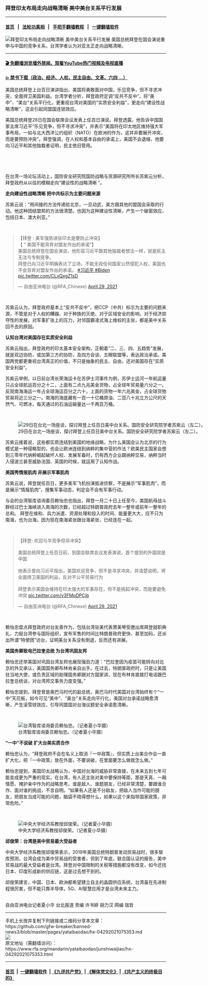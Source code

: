 ### 拜登印太布局走向战略清晰 美中美台关系平行发展
------------------------

#### [首页](https://github.com/gfw-breaker/banned-news3/blob/master/README.md) &nbsp;&nbsp;|&nbsp;&nbsp; [法轮功真相](https://github.com/begood0513/basic/blob/master/README.md)  &nbsp;&nbsp;|&nbsp;&nbsp; [手把手翻墙教程](https://github.com/gfw-breaker/guides/wiki)  &nbsp;&nbsp;|&nbsp;&nbsp; [一键翻墙软件](https://github.com/gfw-breaker/nogfw/blob/master/README.md)  



<div id="headerimg">
 <img alt="拜登印太布局走向战略清晰 美中美台关系平行发展" src="https://www.rfa.org/mandarin/yataibaodao/junshiwaijiao/hx-04292021075353.html/@@images/5d6550f1-d38f-467d-a315-3a9202ad824d.jpeg" title="拜登印太布局走向战略清晰 美中美台关系平行发展"/>
 <span class="lead_image_caption">
  美国总统拜登在国会演说重申与中国的竞争关系，台湾学者认为对亚太正走向战略清晰。
 </span>
 <!-- zoomattribute -->
</div>

<hr/>


#### [ 🎬  免翻墙浏览墙外禁闻、观看YouTube热门视频及电视直播](https://github.com/gfw-breaker/HelloWorld)

#### [ 💥  禁书下载（政治、经济、人权、民主自由、文革、六四 ...）](https://github.com/gfw-breaker/books/blob/master/README.md)

<div id="storytext">
 <p>
  美国总统拜登上台百日演讲指出，美国将勇敢面对中国，乐见竞争，但不寻求冲突，全面捍卫美国利益。台湾学者分析，拜登政府定调“反共不反中”，将“美中”、“美台”关系平行化，更重视台湾对美国的“实质安全利益”，更走向“建设性战略清晰”，这会引起同盟国连锁效应。
 </p>
 <p>
  美国总统拜登28日在国会联席会议发表上任百日演说。拜登透露，他告诉中国国家主席习近平“乐见竞争，但不寻求冲突”，并表示“美国将在印太地区维持强大军事布局，一如与北大西洋公约组织（NATO）在欧洲的作为，这并非要展开冲突，而是要预防冲突”。拜登强调，在人权和基本自由的承诺上，美国不会退缩，他要向习近平和其他独裁者证明，民主依旧管用。
 </p>
 <p>
  <br/>
 </p>
 <p>
  <br/>
 </p>
 <p>
  在台湾一场论坛活动上，国防安全研究院国防战略与资源研究所所长苏紫云分析，拜登政府从以往的模糊走向“建设性的战略清晰 ”。
 </p>
 <p>
  <strong>
   走向建设性战略清晰 把中共标示为主要问题来源
  </strong>
 </p>
 <p>
  苏紫云说：“用间接的方法传递给北京，一旦动武，美方跟其他的盟国会采取的行动。他这种团结盟邦的方法很清楚。也因为这种建设性清晰，产生一个破窗效应，包括日本、澳大利亚。”
 </p>
 <p>
  <br/>
 </p>
 <blockquote class="twitter-tweet">
  <p dir="ltr" lang="zh">
   【拜登 : 美军强势进驻印太是要防止冲突】
   <br/>
   【 “ 美国不能背弃对盟友作出的承诺”】
   <br/>
   美国总统拜登在国会演说，他形容习近平跟其他独裁者想法一样，就是民主无法与专制竞争。
   <br/>
   拜登已向习近平明确表达了立场，不能无视任何国家公然侵犯人权，美国也不会背弃对盟友作出的承诺。
   <a href="https://twitter.com/hashtag/%E4%B9%A0%E8%BF%91%E5%B9%B3?src=hash&amp;ref_src=twsrc%5Etfw">
    #习近平
   </a>
   <a href="https://twitter.com/hashtag/Biden?src=hash&amp;ref_src=twsrc%5Etfw">
    #Biden
   </a>
   <a href="https://t.co/CLxQxgZ1sD">
    pic.twitter.com/CLxQxgZ1sD
   </a>
  </p>
  — 自由亚洲电台 (@RFA_Chinese)
  <a href="https://twitter.com/RFA_Chinese/status/1387675382325780483?ref_src=twsrc%5Etfw">
   April 29, 2021
  </a>
 </blockquote>
 <p>
 </p>
 <p>
  <br/>
 </p>
 <p>
  苏紫云认为，拜登政府基本上“反共不反中”，把CCP（中共）标示为主要的问题来源，不管是对于人权的糟蹋、对于种族的灭绝、对于区域安全的影响，对于经济掠夺性的发展，对军事扩张上的压力，对邻国霸凌式海上维权的主张，都是美中关系回不去的原因。
 </p>
 <p>
  <strong>
   认知台湾对美国存在实质安全利益
  </strong>
 </p>
 <p>
  苏紫云指出，拜登政府的印太基本安全架构，正朝着“二、三、四、五趋势”发展，就是双边协防，或加第三方的协防，及四方会谈、五眼联盟等，表达政治承诺。美国两党都更重视台湾真正的价值，不只是抽象的民主、自由，还对美国存在“实质安全利益”。
 </p>
 <p>
  苏紫云举例，以日前台湾长荣海运卡在苏伊士河事件为例，苏伊士运河一年航运量只占全球航运百分之十二，上面有二点九兆美金货物，占全球年贸易量六分之一。反观南海海运一年占全球海运百分之六十，上面的货物一年六兆美金，占全球货物贸易将近三分之一。南海的海底藏有一百一十亿桶原油、二百八十兆立方公尺的天然气、可燃冰，每天通过的石油运输量达一千两百万桶。
 </p>
 <p>
  <br/>
 </p>
 <p>
  <figure class="image-richtext image-inline captioned" style="width:1500px;">
   <img alt="29日在台北一场座谈，探讨拜登上任百日美中台关系。国防安全研究院学者苏紫云（左二）。" src="https://www.rfa.org/mandarin/yataibaodao/junshiwaijiao/hx-04292021075353.html/1.jpg/@@images/51bf444d-3df4-4f0b-b3b8-55de2379e2b2.jpeg" title="1.JPG"/>
   <figcaption class="image-caption">
    29日在台北一场座谈，探讨拜登上任百日美中台关系。国防安全研究院学者苏紫云（左二）。
   </figcaption>
   <small>
   </small>
  </figure>
 </p>
 <p>
  苏紫云接着说，这些都实质连结到美国的地缘战略，为什么美国会认为北京的行为模式是一种侵略型的，也会让欧洲连结到纳粹的集中营的作法？欧美民主国家会想到三零年代纳粹崛起破坏人权、发展军备时，仍有西方企业跟纳粹交易，纳粹当时入侵波兰甚至威胁法国、英国的时候，就运用了认知作战。
 </p>
 <p>
  <strong>
   美国秀情报肌肉 非展示军事肌肉
  </strong>
 </p>
 <p>
  苏紫云说，拜登就任百日，更多美军飞机扮演抵进侦察，不是展示“军事肌肉”，而是展示“情报肌肉”，搜集军事动态，判定会不会有军事行动。
 </p>
 <p>
  与会的台湾智库谘询委员赖怡忠也指出，拜登一月二十日上任至今，美国航母战斗群经过巴士海峡进入南海的次数，已经超过特朗普政府去年一整年或前年一整年的总和。 拜登在维和、兵力派遣、资源处理和投入的时间、能量更大大，应不只为南海，也为台海，因为现在南海紧张跟台海紧张，已经连在一起。
 </p>
 <p>
  <br/>
 </p>
 <blockquote class="twitter-tweet">
  <p dir="ltr" lang="zh">
   【拜登: 欢迎与华竞争但非冲突】
   <br/>
   <br/>
   美国总统拜登上任百日前，到国会联席会议发表演说，首个提到的外国就是中国
   <br/>
   <br/>
   他表示曾向习近平指出，美国欢迎竞争，但不是寻求冲突，并清楚说明，将全面捍卫美国的利益，反对不公平贸易行为
   <br/>
   <br/>
   拜登表示美国会维持在印太强大的军事存在，但不是挑起冲突，而是要避免冲突
   <a href="https://t.co/v3FMoDPCjb">
    pic.twitter.com/v3FMoDPCjb
   </a>
  </p>
  — 自由亚洲电台 (@RFA_Chinese)
  <a href="https://twitter.com/RFA_Chinese/status/1387639169778782208?ref_src=twsrc%5Etfw">
   April 29, 2021
  </a>
 </blockquote>
 <p>
 </p>
 <p>
  <br/>
 </p>
 <p>
  赖怡忠盘点拜登政府对台友善作为，包括台湾驻美代表萧美琴受邀出席拜登就职典礼、力挺台湾参与国际组织，宣布军售的时间比特朗普政府更快、甚至加码，还派出所谓“特使团”访台，证明美台关系没有倒退，反而还有进展。
 </p>
 <p>
  <strong>
   美国务卿致电巴拉奎总统 为台湾巩固友邦
  </strong>
 </p>
 <p>
  赖怡忠还举美国对巩固台湾友邦也展现强劲力道：“巴拉奎因为疫苗可能转向对北京的外交承认，美国国务卿布林肯亲自出手。在过去，特朗普政府时，只是让美国驻当地大使，或负责区域的助理国务卿跟对方国家讲，现在布林肯直接打电话跟巴拉奎总统谈，对台湾邦交事务力度变强。”
 </p>
 <p>
  赖怡忠提到，拜登曾是奥巴马时代的副总统，奥巴马时代美国对台湾始终有个“一中”天花板，如今可见“美中”、“美台”关系走向平行化，美国对台承诺战略愈清晰，产生滚雪球效应，引导同盟国对台海议题安全承诺愈清晰。
 </p>
 <p>
  <br/>
 </p>
 <p>
  <figure class="image-richtext image-inline captioned" style="width:1500px;">
   <img alt="台湾智库谘询委员赖怡忠。（记者夏小华摄）" src="https://www.rfa.org/mandarin/yataibaodao/junshiwaijiao/hx-04292021075353.html/2.jpg/@@images/3f9f13df-c0d1-492b-a2c7-e4c720e51eae.jpeg" title="2.JPG"/>
   <figcaption class="image-caption">
    台湾智库谘询委员赖怡忠。（记者夏小华摄）
   </figcaption>
   <small>
   </small>
  </figure>
 </p>
 <p>
  <strong>
   “一中”不说破 扩大台美实质合作
  </strong>
 </p>
 <p>
  赖怡忠认为，“拜登政府不会在名义上取消『一中政策』，但实质上台美合作会一直扩大化，把『一中政策』放在外面，不要说破，在里面要怎么做就怎么做。”
 </p>
 <p>
  赖怡忠提到，美国印太战略认为，中国对台海的威胁非常直接，在未来五到七年可能变成更为严重的现实。在台湾，有人还主张对美中要保持等距，那是天真、一厢情愿、掩护亲中作为的战略思考。谁是敌人、谁题朋友，已经非常清楚，要跟谁合作、面对谁的挑战，不言自明。“如果有人还是不分敌友，把敌人当作可能的朋友，把朋友当成可能的问题，脑袋不晓得想什么，如果以这个来指导国家政策，非常危险。”
 </p>
 <p>
  <br/>
 </p>
 <p>
  <figure class="image-richtext image-inline captioned" style="width:1500px;">
   <img alt="中央大学经济系教授邱俊荣。（记者夏小华摄）" src="https://www.rfa.org/mandarin/yataibaodao/junshiwaijiao/hx-04292021075353.html/3.jpg/@@images/0257cf5e-9bf5-4857-9f1f-d4ee5773ed6b.jpeg" title="3.JPG"/>
   <figcaption class="image-caption">
    中央大学经济系教授邱俊荣。（记者夏小华摄）
   </figcaption>
   <small>
   </small>
  </figure>
 </p>
 <p>
  <strong>
   邱俊荣：台湾是美中贸易最大受益者
  </strong>
 </p>
 <p>
  中央大学经济系教授邱俊荣表示，2019年美国总统特朗普发动贸易战时，很多智库预测，台湾会成为美中贸易战的受害者，但到了年底，联合国认证的报告，美中贸易战的最大受益者是台湾。拜登对中国限制的关税等措施都没有改变，如今还找日本、印度形成新的供应链，这是过去想不到的。
 </p>
 <p>
  邱俊荣建言，中国、日本、欧洲都希望建立自主的晶圆供应系统，台湾虽在先进制程很厉害，但不能只靠半导体，5G、AI智慧应用才是台湾未来主力。
 </p>
 <p>
  <br/>
  自由亚洲电台记者夏小华 台北报道 责编 许书婷 胡力汉   网编 瑞哲
 </p>
</div>

<hr/>
手机上长按并复制下列链接或二维码分享本文章：<br/>
https://github.com/gfw-breaker/banned-news3/blob/master/pages/yataibaodao/hx-04292021075353.md <br/>
<a href='https://github.com/gfw-breaker/banned-news3/blob/master/pages/yataibaodao/hx-04292021075353.md'><img src='https://github.com/gfw-breaker/banned-news3/blob/master/pages/yataibaodao/hx-04292021075353.md.png'/></a> <br/>
原文地址（需翻墙访问）：https://www.rfa.org/mandarin/yataibaodao/junshiwaijiao/hx-04292021075353.html


------------------------
#### [首页](https://github.com/gfw-breaker/banned-news3/blob/master/README.md) &nbsp;|&nbsp; [一键翻墙软件](https://github.com/gfw-breaker/nogfw/blob/master/README.md) &nbsp;| [《九评共产党》](https://github.com/gfw-breaker/9ping.md/blob/master/README.md#九评之一评共产党是什么) | [《解体党文化》](https://github.com/gfw-breaker/jtdwh.md/blob/master/README.md) | [《共产主义的终极目的》](https://github.com/gfw-breaker/gczydzjmd.md/blob/master/README.md)


<img src='http://gfw-breaker.win/banned-news3/pages/yataibaodao/hx-04292021075353.md' width='0px' height='0px'/>
